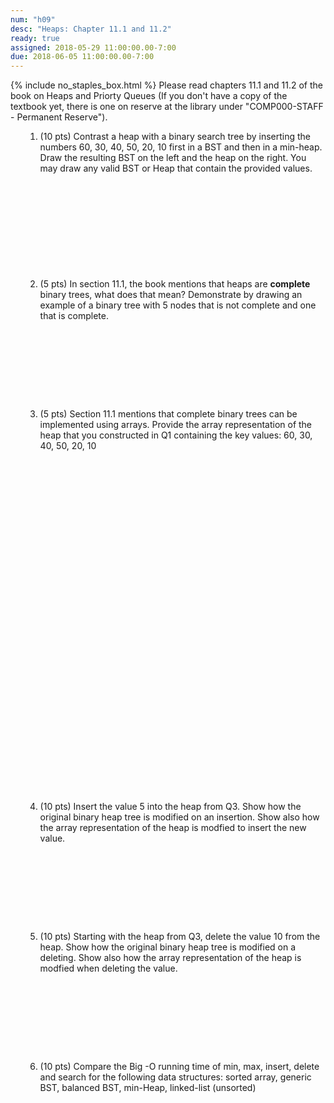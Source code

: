 ```yaml
---
num: "h09"
desc: "Heaps: Chapter 11.1 and 11.2"
ready: true
assigned: 2018-05-29 11:00:00.00-7:00
due: 2018-06-05 11:00:00.00-7:00
---
```

{% include no_staples_box.html %}
Please read chapters 11.1 and 11.2 of the book on Heaps and Priorty Queues
(If you don't have a copy of the textbook yet, there is one on reserve at the library under "COMP000-STAFF - Permanent Reserve").

<ol markdown="1">

1. (10 pts) Contrast a heap with a binary search tree by inserting the numbers 60, 30, 40, 50, 20, 10 first in a BST and then in a min-heap. Draw the resulting BST on the left and the heap on the right. You may draw any valid BST or Heap that contain the provided values.

<div style="margin-bottom:12em"></div>

2. (5 pts) In section 11.1, the book mentions that heaps are **complete** binary trees, what does that mean? Demonstrate by drawing an example of a binary tree with 5 nodes that is not complete and one that is complete.
<div style="margin-bottom:10em"></div>


<div class="pagebreak"></div>


3. (5 pts) Section 11.1 mentions that complete binary trees can be implemented using arrays. Provide the array representation of the heap that you constructed in Q1 containing the key values:  60, 30, 40, 50, 20, 10 
<div style="margin-bottom:40em"></div>


4. (10 pts) Insert the value 5 into the heap from Q3. Show how the original binary heap tree is modified on an insertion. Show also how the array representation of the heap is modfied to insert the new value.
<div style="margin-bottom:10em"></div>


5. (10 pts) Starting with the heap from Q3, delete the value 10 from the heap. Show how the original binary heap tree is modified on a deleting. Show also how the array representation of the heap is modfied when deleting the value.
<div style="margin-bottom:10em"></div>

6. (10 pts) Compare the Big -O running time of min, max, insert, delete and search for the following data structures: sorted array, generic BST, balanced BST, min-Heap, linked-list (unsorted)
<div style="margin-bottom:10em"></div>




</ol>

